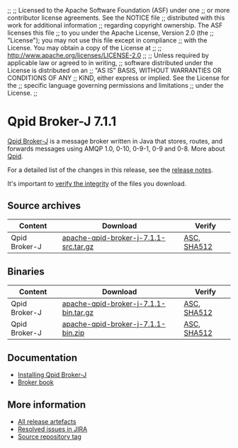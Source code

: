 ;;
;; Licensed to the Apache Software Foundation (ASF) under one
;; or more contributor license agreements.  See the NOTICE file
;; distributed with this work for additional information
;; regarding copyright ownership.  The ASF licenses this file
;; to you under the Apache License, Version 2.0 (the
;; "License"); you may not use this file except in compliance
;; with the License.  You may obtain a copy of the License at
;; 
;;   http://www.apache.org/licenses/LICENSE-2.0
;; 
;; Unless required by applicable law or agreed to in writing,
;; software distributed under the License is distributed on an
;; "AS IS" BASIS, WITHOUT WARRANTIES OR CONDITIONS OF ANY
;; KIND, either express or implied.  See the License for the
;; specific language governing permissions and limitations
;; under the License.
;;

# Qpid Broker-J 7.1.1

[Qpid Broker-J]({{site_url}}/components/broker-j/index.html) is a message broker written in Java that stores, routes,
and forwards messages using AMQP 1.0, 0-10, 0-9-1, 0-9 and 0-8.  More about
[Qpid]({{site_url}}/index.html).

For a detailed list of the changes in this release, see the [release
notes](release-notes.html).

It's important to [verify the
integrity]({{site_url}}/download.html#verify-what-you-download) of the
files you download.

## Source archives

| Content | Download | Verify |
|---------|----------|--------|
| Qpid Broker-J | [apache-qpid-broker-j-7.1.1-src.tar.gz](http://archive.apache.org/dist/qpid/broker-j/7.1.1/apache-qpid-broker-j-7.1.1-src.tar.gz) | [ASC](https://archive.apache.org/dist/qpid/broker-j/7.1.1/apache-qpid-broker-j-7.1.1-src.tar.gz.asc), [SHA512](https://archive.apache.org/dist/qpid/broker-j/7.1.1/apache-qpid-broker-j-7.1.1-src.tar.gz.sha512) |

## Binaries

| Content | Download | Verify |
|---------|----------|--------|
| Qpid Broker-J | [apache-qpid-broker-j-7.1.1-bin.tar.gz](http://archive.apache.org/dist/qpid/broker-j/7.1.1/binaries/apache-qpid-broker-j-7.1.1-bin.tar.gz) | [ASC](https://archive.apache.org/dist/qpid/broker-j/7.1.1/binaries/apache-qpid-broker-j-7.1.1-bin.tar.gz.asc), [SHA512](https://archive.apache.org/dist/qpid/broker-j/7.1.1/binaries/apache-qpid-broker-j-7.1.1-bin.tar.gz.sha512) |
| Qpid Broker-J | [apache-qpid-broker-j-7.1.1-bin.zip](http://archive.apache.org/dist/qpid/broker-j/7.1.1/binaries/apache-qpid-broker-j-7.1.1-bin.zip) | [ASC](https://archive.apache.org/dist/qpid/broker-j/7.1.1/binaries/apache-qpid-broker-j-7.1.1-bin.zip.asc), [SHA512](https://archive.apache.org/dist/qpid/broker-j/7.1.1/binaries/apache-qpid-broker-j-7.1.1-bin.zip.sha512) |

## Documentation


<div class="two-column" markdown="1">

 - [Installing Qpid Broker-J](book/Java-Broker-Installation.html)
 - [Broker book](book/index.html)

</div>


## More information

 - [All release artefacts](http://archive.apache.org/dist/qpid/broker-j/7.1.1)
 - [Resolved issues in JIRA](https://issues.apache.org/jira/issues/?jql=project+%3D+QPID+AND+fixVersion+%3D+%27qpid-java-broker-7.1.1%27+AND+resolution+%3D+%27fixed%27+ORDER+BY+priority+DESC)
 - [Source repository tag](https://gitbox.apache.org/repos/asf/qpid-broker-j.git/tree/refs/tags/7.1.1)

<script type="text/javascript">
  _deferredFunctions.push(function() {
      if ("7.1.1" === "{{current_broker_j_release}}") {
          _modifyCurrentReleaseLinks();
      }
  });
</script>